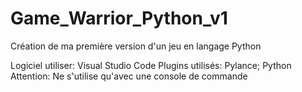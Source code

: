 # Game_Warrior_Python_v1
Création de ma première version d'un jeu en langage Python

Logiciel utiliser: Visual Studio Code
Plugins utilisés: Pylance; Python
Attention: Ne s'utilise qu'avec une console de commande
